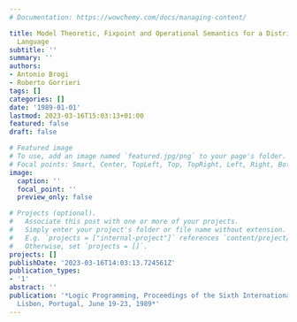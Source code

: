 ```yaml
---
# Documentation: https://wowchemy.com/docs/managing-content/

title: Model Theoretic, Fixpoint and Operational Semantics for a Distributed Logic
  Language
subtitle: ''
summary: ''
authors:
- Antonio Brogi
- Roberto Gorrieri
tags: []
categories: []
date: '1989-01-01'
lastmod: 2023-03-16T15:03:13+01:00
featured: false
draft: false

# Featured image
# To use, add an image named `featured.jpg/png` to your page's folder.
# Focal points: Smart, Center, TopLeft, Top, TopRight, Left, Right, BottomLeft, Bottom, BottomRight.
image:
  caption: ''
  focal_point: ''
  preview_only: false

# Projects (optional).
#   Associate this post with one or more of your projects.
#   Simply enter your project's folder or file name without extension.
#   E.g. `projects = ["internal-project"]` references `content/project/deep-learning/index.md`.
#   Otherwise, set `projects = []`.
projects: []
publishDate: '2023-03-16T14:03:13.724561Z'
publication_types:
- '1'
abstract: ''
publication: '*Logic Programming, Proceedings of the Sixth International Conference,
  Lisbon, Portugal, June 19-23, 1989*'
---
```

